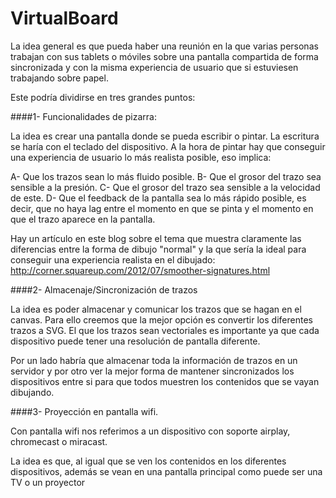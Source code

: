 VirtualBoard
============

La idea general es que pueda haber una reunión en la que varias personas trabajan con sus tablets o móviles sobre una pantalla compartida de forma sincronizada y con la misma experiencia de usuario que si estuviesen trabajando sobre papel.

Este podría dividirse en tres grandes puntos:

####1- Funcionalidades de pizarra:

La idea es crear una pantalla donde se pueda escribir o pintar. La escritura se haría con el teclado del dispositivo. A la hora de pintar hay que conseguir una experiencia de usuario lo más realista posible, eso implica:

A- Que los trazos sean lo más fluido posible.
B- Que el grosor del trazo sea sensible a la presión. 
C- Que el grosor del trazo sea sensible a la velocidad de este.
D- Que el feedback de la pantalla sea lo más rápido posible, es decir, que no haya lag entre el momento en que se pinta y el momento en que el trazo aparece en la pantalla.

Hay un artículo en este blog sobre el tema que muestra claramente las diferencias entre la forma de dibujo "normal" y la que sería la ideal para conseguir una experiencia realista en el dibujado:
http://corner.squareup.com/2012/07/smoother-signatures.html

####2- Almacenaje/Sincronización de trazos

La idea es poder almacenar y comunicar los trazos que se hagan en el canvas. Para ello creemos que la mejor opción es convertir los diferentes trazos a SVG. El que los trazos sean vectoriales es importante ya que cada dispositivo puede tener una resolución de pantalla diferente.

Por un lado habría que almacenar toda la información de trazos en un servidor y por otro ver la mejor forma de mantener sincronizados los dispositivos entre si para que todos muestren los contenidos que se vayan dibujando.

####3- Proyección en pantalla wifi.

Con pantalla wifi nos referimos a un dispositivo con soporte airplay, chromecast o miracast.  

La idea es que, al igual que se ven los contenidos en los diferentes dispositivos, además se vean en una pantalla principal como puede ser una TV o un proyector
